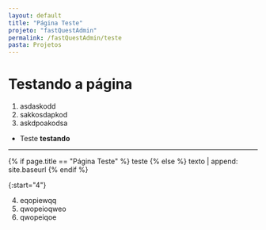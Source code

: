 ```yaml
---
layout: default
title: "Página Teste"
projeto: "fastQuestAdmin"
permalink: /fastQuestAdmin/teste
pasta: Projetos
---
```


# Testando a página
1. asdaskodd
2. sakkosdapkod
3. askdpoakodsa

- Teste
    **testando**

----
{% if page.title == "Página Teste" %}
    teste
{% else %}
    texto | append: site.baseurl
{% endif %}

{:start="4"}

4. eqopiewqq
5. qwopeioqweo
6. qwopeiqoe